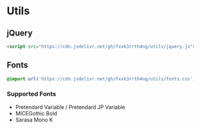 # Utils

## jQuery

```html
<script src="https://cdn.jsdelivr.net/gh/fxxk3rrth4ng/utils/jquery.js">
```

## Fonts

```css
@import url('https://cdn.jsdelivr.net/gh/fxxk3rrth4ng/utils/fonts.css');
```

### Supported Fonts

* Pretendard Variable / Pretendard JP Variable
* MICEGothic Bold
* Sarasa Mono K